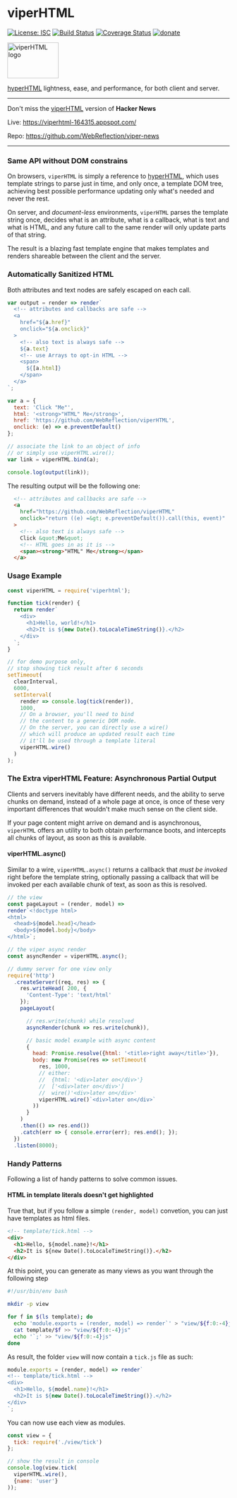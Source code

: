 # viperHTML

[![License: ISC](https://img.shields.io/badge/License-ISC-yellow.svg)](https://opensource.org/licenses/ISC) [![Build Status](https://travis-ci.org/WebReflection/hyperHTML.svg?branch=master)](https://travis-ci.org/WebReflection/viperHTML) [![Coverage Status](https://coveralls.io/repos/github/WebReflection/viperHTML/badge.svg?branch=master)](https://coveralls.io/github/WebReflection/viperHTML?branch=master) [![donate](https://img.shields.io/badge/$-donate-ff69b4.svg?maxAge=2592000&style=flat)](https://github.com/WebReflection/donate)

<img alt="viperHTML logo" src="https://webreflection.github.io/hyperHTML/logo/viperhtml.svg" width="116" height="81">

[hyperHTML](https://github.com/WebReflection/hyperHTML) lightness, ease, and performance, for both client and server.

- - -
Don't miss the [viperHTML](https://github.com/WebReflection/viperHTML) version of **Hacker News**

Live: https://viperhtml-164315.appspot.com/

Repo: https://github.com/WebReflection/viper-news
- - -

### Same API without DOM constrains
On browsers, `viperHTML` is simply a reference to [hyperHTML](https://medium.com/@WebReflection/hyperhtml-a-virtual-dom-alternative-279db455ee0e#.bgosolrh0),
which uses template strings to parse just in time, and only once, a template DOM tree, achieving best possible performance updating only what's needed and never the rest.

On server, and _document-less_ environments, `viperHTML` parses the template string once, decides what is an attribute, what is a callback, what is text and what is HTML, and any future call to the same render will only update parts of that string.

The result is a blazing fast template engine that makes templates and renders shareable between the client and the server.


### Automatically Sanitized HTML
Both attributes and text nodes are safely escaped on each call.
```js
var output = render => render`
  <!-- attributes and callbacks are safe -->
  <a
    href="${a.href}"
    onclick="${a.onclick}"
  >
    <!-- also text is always safe -->
    ${a.text}
    <!-- use Arrays to opt-in HTML -->
    <span>
      ${[a.html]}
    </span>
  </a>
`;

var a = {
  text: 'Click "Me"',
  html: '<strong>"HTML" Me</strong>',
  href: 'https://github.com/WebReflection/viperHTML',
  onclick: (e) => e.preventDefault()
};

// associate the link to an object of info
// or simply use viperHTML.wire();
var link = viperHTML.bind(a);

console.log(output(link));
```

The resulting output will be the following one:
```html
  <!-- attributes and callbacks are safe -->
  <a
    href="https://github.com/WebReflection/viperHTML"
    onclick="return ((e) =&gt; e.preventDefault()).call(this, event)"
  >
    <!-- also text is always safe -->
    Click &quot;Me&quot;
    <!-- HTML goes in as it is -->
    <span><strong>"HTML" Me</strong></span>
  </a>
```

### Usage Example
```js
const viperHTML = require('viperhtml');

function tick(render) {
  return render`
    <div>
      <h1>Hello, world!</h1>
      <h2>It is ${new Date().toLocaleTimeString()}.</h2>
    </div>
  `;
}

// for demo purpose only,
// stop showing tick result after 6 seconds
setTimeout(
  clearInterval,
  6000,
  setInterval(
    render => console.log(tick(render)),
    1000,
    // On a browser, you'll need to bind
    // the content to a generic DOM node.
    // On the server, you can directly use a wire()
    // which will produce an updated result each time
    // it'll be used through a template literal
    viperHTML.wire()
  )
);
```




### The Extra viperHTML Feature: Asynchronous Partial Output

Clients and servers inevitably have different needs,
and the ability to serve chunks on demand, instead of a whole page at once,
is once of these very important differences that wouldn't make much sense on the client side.

If your page content might arrive on demand and is asynchronous,
`viperHTML` offers an utility to both obtain performance boots,
and intercepts all chunks of layout, as soon as this is available.


#### viperHTML.async()

Similar to a wire, `viperHTML.async()` returns a callback that *must be invoked* right before the template string,
optionally passing a callback that will be invoked per each available chunk of text, as soon as this is resolved.

```js
// the view
const pageLayout = (render, model) =>
render`<!doctype html>
<html>
  <head>${model.head}</head>
  <body>${model.body}</body>
</html>`;

// the viper async render
const asyncRender = viperHTML.async();

// dummy server for one view only
require('http')
  .createServer((req, res) => {
    res.writeHead( 200, {
      'Content-Type': 'text/html'
    });
    pageLayout(

      // res.write(chunk) while resolved
      asyncRender(chunk => res.write(chunk)),

      // basic model example with async content
      {
        head: Promise.resolve({html: '<title>right away</title>'}),
        body: new Promise(res => setTimeout(
          res, 1000,
          // either:
          //  {html: '<div>later on</div>'}
          //  ['<div>later on</div>']
          //  wire()'<div>later on</div>'
          viperHTML.wire()`<div>later on</div>`
        ))
      }
    )
    .then(() => res.end())
    .catch(err => { console.error(err); res.end(); });
  })
  .listen(8000);
```


### Handy Patterns
Following a list of handy patterns to solve common issues.

#### HTML in template literals doesn't get highlighted
True that, but if you follow a simple `(render, model)` convetion,
you can just have templates as html files.
```html
<!-- template/tick.html -->
<div>
  <h1>Hello, ${model.name}!</h1>
  <h2>It is ${new Date().toLocaleTimeString()}.</h2>
</div>
```
At this point, you can generate as many views as you want through the following step
```sh
#!/usr/bin/env bash

mkdir -p view

for f in $(ls template); do
  echo 'module.exports = (render, model) => render`' > "view/${f:0:-4}js"
  cat template/$f >> "view/${f:0:-4}js"
  echo '`;' >> "view/${f:0:-4}js"
done
```

As result, the folder `view` will now contain a `tick.js` file as such:
```js
module.exports = (render, model) => render`
<!-- template/tick.html -->
<div>
  <h1>Hello, ${model.name}!</h1>
  <h2>It is ${new Date().toLocaleTimeString()}.</h2>
</div>
`;
```

You can now use each view as modules.
```js
const view = {
  tick: require('./view/tick')
};

// show the result in console
console.log(view.tick(
  viperHTML.wire(),
  {name: 'user'}
));
```
